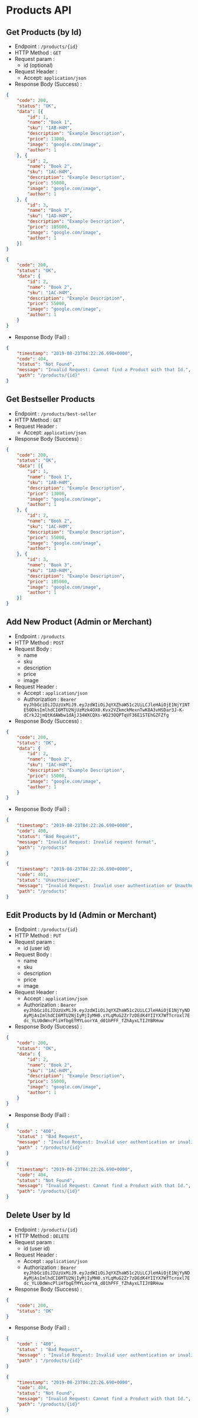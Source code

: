 # Products API

## Get Products (by Id)

+ Endpoint : ``/products/{id}``
+ HTTP Method : `GET`
+ Request param : 
    + id (optional)
+ Request Header : 
	+ Accept: `application/json`
+ Response Body (Success) : 

```json
{
    "code": 200,
    "status": "OK",
    "data": [{
        "id": 1,
        "name": "Book 1",
        "sku": "1AB-H4M",
        "description": "Example Description",
        "price": 13000,
        "image": "google.com/image",
        "author": 1
    }, {
        "id": 2,
        "name": "Book 2",
        "sku": "1AC-H4M",
        "description": "Example Description",
        "price": 55000,
        "image": "google.com/image",
        "author": 1
    }, {
        "id": 3,
        "name": "Book 3",
        "sku": "1AD-H4M",
        "description": "Example Description",
        "price": 105000,
        "image": "google.com/image",
        "author": 1
    }]
}
```
```json
{
    "code": 200,
    "status": "OK",
    "data": {
        "id": 2,
        "name": "Book 2",
        "sku": "1AC-H4M",
        "description": "Example Description",
        "price": 55000,
        "image": "google.com/image",
        "author": 1
    }
}
```

+ Response Body (Fail) :

```json
{
	"timestamp": "2019-08-23T04:22:26.690+0000",
    "code": 404,
    "status": "Not Found",
    "message": "Invalid Request: Cannot find a Product with that Id.",
    "path": "/products/{id}"
}
```

## Get Bestseller Products

+ Endpoint : ``/products/best-seller``
+ HTTP Method : `GET`
+ Request Header : 
	+ Accept: `application/json`
+ Response Body (Success) : 

```json
{
    "code": 200,
    "status": "OK",
    "data": [{
        "id": 1,
        "name": "Book 1",
        "sku": "1AB-H4M",
        "description": "Example Description",
        "price": 13000,
        "image": "google.com/image",
        "author": 1
    }, {
        "id": 2,
        "name": "Book 2",
        "sku": "1AC-H4M",
        "description": "Example Description",
        "price": 55000,
        "image": "google.com/image",
        "author": 1
    }, {
        "id": 3,
        "name": "Book 3",
        "sku": "1AD-H4M",
        "description": "Example Description",
        "price": 105000,
        "image": "google.com/image",
        "author": 1
    }]
}
```

## Add New Product (Admin or Merchant)

+ Endpoint : ``/products``
+ HTTP Method : ``POST``
+ Request Body : 
	+ name
    + sku
    + description
	+ price
    + image
+ Request Header : 
	+ Accept : ``application/json``
    + Authorization : `Bearer eyJhbGciOiJIUzUxMiJ9.eyJzdWIiOiJqYXZhaW51c2UiLCJleHAiOjE1NjY1NTE5ODksImlhdCI6MTU2NjUzMzk4OX0.Kvx2VZkmckMexnTwK8A3vHSDar3J-K-dCrkJ2jmQtKdAWbw1dAjJ34WXCQXs-WO23OQPTqVF36E1STEhGZFZfg`
+ Response Body (Success) :

```json
{
	"code": 200,
    "status": "OK",
    "data": {
        "id": 2,
        "name": "Book 2",
        "sku": "1AC-H4M",
        "description": "Example Description",
        "price": 55000,
        "image": "google.com/image",
        "author": 1
    }
}
```

+ Response Body (Fail) : 
```json
{
    "timestamp": "2019-08-23T04:22:26.690+0000",
    "code": 400,
    "status": "Bad Request",
    "message": "Invalid Request: Invalid request format",
    "path": "/products"
}
```

```json
{
    "timestamp": "2019-08-23T04:22:26.690+0000",
    "code": 401,
    "status": "Unauthorized",
    "message": "Invalid Request: Invalid user authentication or Unauthorized",
    "path": "/products"
}
```

## Edit Products by Id (Admin or Merchant)

+ Endpoint : ``/products/{id}``
+ HTTP Method : ``PUT``
+ Request param : 
    + id (user id)
+ Request Body : 
    + name
    + sku
    + description
    + price
    + image
+ Request Header : 
	+ Accept : ``application/json``
	+ Authorization : `Bearer eyJhbGciOiJIUzUxMiJ9.eyJzdWIiOiJqYXZhaW51c2UiLCJleHAiOjE1NjYyNDAyMjAsImlhdCI6MTU2NjIyMjIyMH0.sYLqMuG2Zr7zDEdK4YIIYX7WfTcroxl7Edc_YLU0dWncPliHfbgEfMYLoorYA_d01hPFF_fZhAyxLTIJYBRHuw`
+ Response Body (Success) : 

```json
{
    "code": 200,
    "status": "OK",
    "data": {
        "id": 2,
        "name": "Book 2",
        "sku": "1AC-H4M",
        "description": "Example Description",
        "price": 55000,
        "image": "google.com/image",
        "author": 1
    }
}
```

+ Response Body (Fail) : 

```json
{
	"code" : "400",
    "status" : "Bad Request",
    "message" : "Invalid Request: Invalid user authentication or invalid request format",
    "path" : "/products/{id}"
}
```
```json
{
	"timestamp": "2019-08-23T04:22:26.690+0000",
    "code": 404,
    "status": "Not Found",
    "message": "Invalid Request: Cannot find a Product with that Id.",
    "path": "/products/{id}"
}
```

## Delete User by Id

+ Endpoint : ``/products/{id}``
+ HTTP Method : ``DELETE``
+ Request param : 
    + id (user id)
+ Request Header : 
	+ Accept : ``application/json``
	+ Authorization : `Bearer eyJhbGciOiJIUzUxMiJ9.eyJzdWIiOiJqYXZhaW51c2UiLCJleHAiOjE1NjYyNDAyMjAsImlhdCI6MTU2NjIyMjIyMH0.sYLqMuG2Zr7zDEdK4YIIYX7WfTcroxl7Edc_YLU0dWncPliHfbgEfMYLoorYA_d01hPFF_fZhAyxLTIJYBRHuw`
+ Response Body (Success) : 

```json
{
    "code": 200,
    "status": "OK"
}
```

+ Response Body (Fail) : 

```json
{
	"code" : "400",
    "status" : "Bad Request",
    "message" : "Invalid Request: Invalid user authentication or invalid request format",
    "path" : "/products/{id}"
}
```
```json
{
	"timestamp": "2019-08-23T04:22:26.690+0000",
    "code": 404,
    "status": "Not Found",
    "message": "Invalid Request: Cannot find a Product with that Id.",
    "path": "/products/{id}"
}
```
